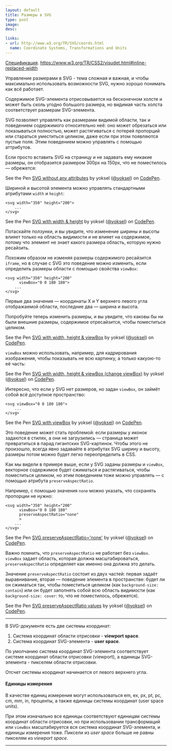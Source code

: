 ```yaml
---
layout: default
title: Размеры в SVG
type: post
image:
desc:

links:
- url: http://www.w3.org/TR/SVG/coords.html
  name: Coordinate Systems, Transformations and Units
---
```

<a href="http://www.w3.org/TR/SVG/coords.html#Units">Спецификация</a>.
https://www.w3.org/TR/CSS2/visudet.html#inline-replaced-width

Управление размерами в SVG - тема сложная и важная, и чтобы максимально использовать возможности SVG, нужно хорошо понимать как всё работает.

Содержимое SVG-элемента отрисовывается на бесконечном холсте и может быть сколь угодно большого размера, но видимая часть холста соответствует размерам SVG-элемента.

SVG позволяет управлять как размерами видимой области, так и поведением содержимого относительно неё: оно может обрезаться или показываться полностью, может растягиваться с потерей пропорций или стараться уместиться целиком, даже если при этом появляются пустые поля. Этим поведением можно управлять с помощью аттрибутов.

<!--more-->

Если просто вставить SVG на страницу и не задавать ему никакие размеры, он отобразится размером 300px на 150px, что не поместилось — обрежется:

<p data-height="300" data-theme-id="4974" data-slug-hash="LjxPmm" data-default-tab="result" data-user="yoksel" data-embed-version="2" data-pen-title="LjxPmm" class="codepen">See the Pen <a href="https://codepen.io/yoksel/pen/LjxPmm/">SVG without any attributes</a> by yoksel (<a href="https://codepen.io/yoksel">@yoksel</a>) on <a href="https://codepen.io">CodePen</a>.</p>
<script async src="https://production-assets.codepen.io/assets/embed/ei.js"></script>

Шириной и высотой элемента можно управлять стандартными атрибутами `width` и `height`:

<pre><code class="language-markup">&lt;svg width="350" height="200">
    ...
&lt;/svg></code></pre>

<p data-height="450" data-theme-id="4974" data-slug-hash="qXRBBJ" data-default-tab="result" data-user="yoksel" data-embed-version="2" data-pen-title="SVG with width & height" class="codepen">See the Pen <a href="https://codepen.io/yoksel/pen/qXRBBJ/">SVG with width & height</a> by yoksel (<a href="https://codepen.io/yoksel">@yoksel</a>) on <a href="https://codepen.io">CodePen</a>.</p>
<script async src="https://production-assets.codepen.io/assets/embed/ei.js"></script>

Потаскайте ползунки, и вы увидите, что изменение ширины и высоты влияет только на область видимости и не влияет на содержимое, потому что элемент не знает какого размера область, которую нужно ресайзить.

Похожим образом не изменяя размеры содержимого ресайзится `iframe`, но в случае с SVG это поведение можно изменить, если определить размеры области с помощью свойства `viewBox`:

<pre><code class="language-markup">&lt;svg width="350" height="200"
      viewBox="0 0 180 180">
    ...
&lt;/svg></code></pre>

Первые два значения — координаты X и Y верхнего левого угла отображаемой области, последние два — ширина и высота.

Попробуйте теперь изменить размеры, и вы увидите, что каковы бы ни были внешние размеры, содержимое отресайзится, чтобы поместиться целиком.

<p data-height="450" data-theme-id="4974" data-slug-hash="yoMdQX" data-default-tab="result" data-user="yoksel" data-embed-version="2" data-pen-title="SVG with width, height & viewBox" class="codepen">See the Pen <a href="https://codepen.io/yoksel/pen/yoMdQX/">SVG with width, height & viewBox</a> by yoksel (<a href="https://codepen.io/yoksel">@yoksel</a>) on <a href="https://codepen.io">CodePen</a>.</p>
<script async src="https://production-assets.codepen.io/assets/embed/ei.js"></script>

`viewBox` можно использовать, например, для кадрирования изображения, чтобы показывать не всю картинку, а только какуою-то её часть:

<p data-height="500" data-theme-id="4974" data-slug-hash="yobqYY" data-default-tab="result" data-user="yoksel" data-embed-version="2" data-pen-title="SVG with width, height & viewBox (change viewBox)" class="codepen">See the Pen <a href="https://codepen.io/yoksel/pen/yobqYY/">SVG with width, height & viewBox (change viewBox)</a> by yoksel (<a href="https://codepen.io/yoksel">@yoksel</a>) on <a href="https://codepen.io">CodePen</a>.</p>
<script async src="https://production-assets.codepen.io/assets/embed/ei.js"></script>

Интересно, что если у SVG нет размеров, но задан `viewBox`, он займёт собой всё доступное пространство:

<pre><code class="language-markup">&lt;svg viewBox="0 0 180 180">
    ...
&lt;/svg></code></pre>

<p data-height="350" data-theme-id="4974" data-slug-hash="KvmPXL" data-default-tab="result" data-user="yoksel" data-embed-version="2" data-pen-title="SVG with viewBox" class="codepen">See the Pen <a href="https://codepen.io/yoksel/pen/KvmPXL/">SVG with viewBox</a> by yoksel (<a href="https://codepen.io/yoksel">@yoksel</a>) on <a href="https://codepen.io">CodePen</a>.</p>
<script async src="https://production-assets.codepen.io/assets/embed/ei.js"></script>

Это поведение может стать проблемой: если размеры у иконок задаются в стилях, а они не загрузились — страница может превратиться в парад гигантских SVG-картинок. Чтобы этого не произошло, всегда явно задавайте в атрибутах SVG ширину и высоту, размеры потом можно будет легко переопределить в CSS.

Как мы видели в примере выше, если у SVG заданы размеры и `viewBox`, векторное содержимое  будет сжиматься и растягиваться, чтобы поместиться целиком, но этим поведением тоже можно управлять — с помощью атрибута `preserveAspectRatio`.

Например, с помощью значения `none` можно указать, что сохранять пропорции не нужно:

<pre><code class="language-markup">&lt;svg width="350" height="200"
      viewBox="0 0 180 180"
      preserveAspectRatio="none"
      >
    ...
&lt;/svg></code></pre>

<p data-height="400" data-theme-id="4974" data-slug-hash="xLdQqX" data-default-tab="result" data-user="yoksel" data-embed-version="2" data-pen-title="SVG preserveAspectRatio='none'" class="codepen">See the Pen <a href="https://codepen.io/yoksel/pen/xLdQqX/">SVG preserveAspectRatio='none'</a> by yoksel (<a href="https://codepen.io/yoksel">@yoksel</a>) on <a href="https://codepen.io">CodePen</a>.</p>
<script async src="https://production-assets.codepen.io/assets/embed/ei.js"></script>

Важно помнить, что `preserveAspectRatio` не работает без `viewBox`. `viewBox` задает область, которая должна масштабироваться, `preserveAspectRatio` определяет как именно она должна это делать.

Значение `preserveAspectRatio` состоит из двух частей: первая задаёт выравнивание, вторая — поведение элемента в пространстве: будет ли он сжиматься так, чтобы поместиться целиком (как `background-size: contain`) или он будет заполнять собой всю область видимости (как `background-size: cover`: то, что не поместилось, обрежется).

<p data-height="500" data-theme-id="4974" data-slug-hash="RZVqJv" data-default-tab="result" data-user="yoksel" data-embed-version="2" data-pen-title="SVG preserveAspectRatio values" class="codepen">See the Pen <a href="https://codepen.io/yoksel/pen/RZVqJv/">SVG preserveAspectRatio values</a> by yoksel (<a href="https://codepen.io/yoksel">@yoksel</a>) on <a href="https://codepen.io">CodePen</a>.</p>
<script async src="https://production-assets.codepen.io/assets/embed/ei.js"></script>

------------------



В SVG-документе есть две системы координат:

1. Система координат области отрисовки - <b>viewport space</b>.
2.  Система координат SVG-элемента - <b>user space</b>.

По умолчанию система координат SVG-элемента соответствует системе координат области отрисовки (viewport), а единицы SVG-элемента - пикселям области отрисовки.

Отсчет системы координат начинается от левого верхнего угла.

<h4>Единицы измерения</h4>


В качестве единиц измерения могут использоваться em, ex, px, pt, pc, cm, mm, in, проценты, а также единицы системы координат (user space units).

При этом изначально все единицы соответствуют единицам системы координат области отрисовки, но при использовании трансформаций или <code>viewBox</code> масштабируется вся система координат SVG-элемента, и единицы измерения тоже. Пиксели из <i>user space</i> больше не равны пикселям из <i>viewport space</i>.


-----------------


